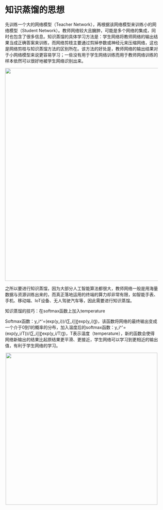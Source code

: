# 知识蒸馏的思想


先训练一个大的网络模型（Teacher Network），再根据该网络模型来训练小的网络模型（Student Network）。教师网络较大且臃肿，可能是多个网络的集成，同时也包含了很多信息。知识蒸馏的具体学习方法是：学生网络将教师网络的输出结果当成正确答案来训练，而网络剪枝主要通过剪掉参数或神经元来压缩网络，这也是网络剪枝与知识蒸馏方法的区别所在。该方法的好处是，教师网络的输出结果对于小网络模型来说更容易学习；一些没有用于学生网络训练而用于教师网络训练的样本依然可以很好地被学生网络识别出来。

<div align=center>
<img src="https://github.com/gyfffffff/llm-deploy/blob/main/%E6%A8%A1%E5%9E%8B%E8%92%B8%E9%A6%8F/1.%20%E8%92%B8%E9%A6%8F%E5%9F%BA%E7%A1%80/chapter3_1/images/Figure%202.png" width="700" >
</div>

之所以要进行知识蒸馏，因为大部分人工智能算法都很大，教师网络一般是用海量数据与资源训练出来的，而真正落地运用的终端的算力却非常有限，如智能手表、手机、移动端、IoT设备、无人驾驶汽车等，因此需要进行知识蒸馏。

知识蒸馏的技巧：在softmax函数上加入temperature

Softmax函数：y_i^'=(exp⁡(y_i))/(∑_i▒〖exp⁡(y_i)〗)，该函数将网络的最终输出变成一个介于0到1的概率的分布，加入温度后的softmax函数：y_i^'=(exp⁡(y_i/T))/(∑_i▒〖exp⁡(y_i/T)〗)，T表示温度（temperature），新的函数会使得网络新输出的结果比起原结果更平滑、更接近，学生网络可以学习到更相近的输出值，有利于学生网络的学习。

<div align=center>
<img src="https://github.com/gyfffffff/llm-deploy/blob/main/%E6%A8%A1%E5%9E%8B%E8%92%B8%E9%A6%8F/1.%20%E8%92%B8%E9%A6%8F%E5%9F%BA%E7%A1%80/chapter3_1/images/Figure%203.png" width="500" >
</div>
